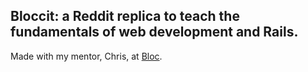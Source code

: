 ## Bloccit: a Reddit replica to teach the fundamentals of web development and Rails.

Made with my mentor, Chris,  at [Bloc](http://bloc.io).
